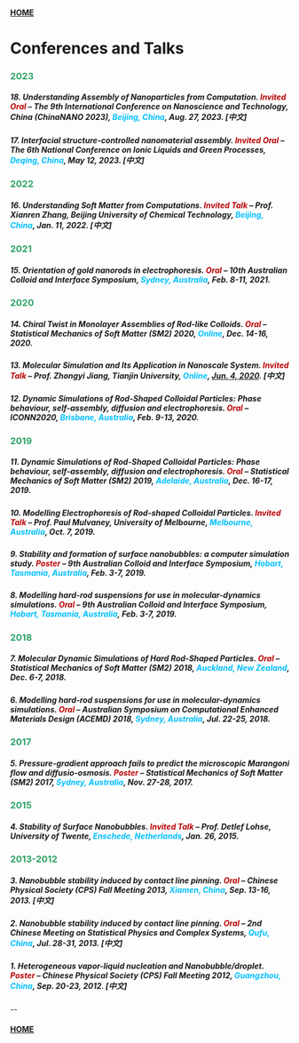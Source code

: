 #### [HOME](./index.html)
# Conferences and Talks

### **<span style="color:#2da266">2023</span>**

##### 18. Understanding Assembly of Nanoparticles from Computation. <span style="color:#b80000">Invited Oral</span> – The 9th International Conference on Nanoscience and Technology, China (ChinaNANO 2023), <span style="color:#00bfff">Beijing, China</span>, Aug. 27, 2023. [中文]

##### 17. Interfacial structure-controlled nanomaterial assembly. <span style="color:#b80000">Invited Oral</span> – The 6th National Conference on Ionic Liquids and Green Processes, <span style="color:#00bfff">Deqing, China</span>, May 12, 2023. [中文]

### **<span style="color:#2da266">2022</span>**

##### 16. Understanding Soft Matter from Computations. <span style="color:#b80000">Invited Talk</span> – Prof. Xianren Zhang, Beijing University of Chemical Technology, <span style="color:#00bfff">Beijing, China</span>, Jan. 11, 2022. [中文]

### **<span style="color:#2da266">2021</span>**

##### 15. Orientation of gold nanorods in electrophoresis. <span style="color:#b80000">Oral</span> – 10th Australian Colloid and Interface Symposium, <span style="color:#00bfff">Sydney, Australia</span>, Feb. 8-11, 2021.

### **<span style="color:#2da266">2020</span>**

##### 14. Chiral Twist in Monolayer Assemblies of Rod-like Colloids. <span style="color:#b80000">Oral</span> – Statistical Mechanics of Soft Matter (SM2) 2020, <span style="color:#00bfff">Online</span>, Dec. 14-16, 2020.

##### 13. Molecular Simulation and Its Application in Nanoscale System. <span style="color:#b80000">Invited Talk</span> – Prof. Zhongyi Jiang, Tianjin University, <span style="color:#00bfff">Online</span>, [Jun. 4, 2020](http://jiang-lab.com/article/926). [中文]

##### 12. Dynamic Simulations of Rod-Shaped Colloidal Particles: Phase behaviour, self-assembly, diffusion and electrophoresis. <span style="color:#b80000">Oral</span> – ICONN2020, <span style="color:#00bfff">Brisbane, Australia</span>, Feb. 9-13, 2020.

### **<span style="color:#2da266">2019</span>**


##### 11. Dynamic Simulations of Rod-Shaped Colloidal Particles: Phase behaviour, self-assembly, diffusion and electrophoresis. <span style="color:#b80000">Oral</span> – Statistical Mechanics of Soft Matter (SM2) 2019, <span style="color:#00bfff">Adelaide, Australia</span>, Dec. 16-17, 2019.

##### 10. Modelling Electrophoresis of Rod-shaped Colloidal Particles. <span style="color:#b80000">Invited Talk</span> – Prof. Paul Mulvaney, University of Melbourne, <span style="color:#00bfff">Melbourne, Australia</span>, Oct. 7, 2019.

##### 9. Stability and formation of surface nanobubbles: a computer simulation study. <span style="color:#b80000">Poster</span> – 9th Australian Colloid and Interface Symposium, <span style="color:#00bfff">Hobart, Tasmania, Australia</span>, Feb. 3-7, 2019.

##### 8. Modelling hard-rod suspensions for use in molecular-dynamics simulations. <span style="color:#b80000">Oral</span> – 9th Australian Colloid and Interface Symposium, <span style="color:#00bfff">Hobart, Tasmania, Australia</span>, Feb. 3-7, 2019.

### **<span style="color:#2da266">2018</span>**

##### 7. Molecular Dynamic Simulations of Hard Rod-Shaped Particles. <span style="color:#b80000">Oral</span> – Statistical Mechanics of Soft Matter (SM2) 2018, <span style="color:#00bfff">Auckland, New Zealand</span>, Dec. 6-7, 2018.

##### 6. Modelling hard-rod suspensions for use in molecular-dynamics simulations. <span style="color:#b80000">Oral</span> – Australian Symposium on Computational Enhanced Materials Design (ACEMD) 2018, <span style="color:#00bfff">Sydney, Australia</span>, Jul. 22-25, 2018.

### **<span style="color:#2da266">2017</span>**

##### 5. Pressure-gradient approach fails to predict the microscopic Marangoni flow and diffusio-osmosis. <span style="color:#b80000">Poster</span> – Statistical Mechanics of Soft Matter (SM2) 2017, <span style="color:#00bfff">Sydney, Australia</span>, Nov. 27-28, 2017.


### **<span style="color:#2da266">2015</span>**

##### 4. Stability of Surface Nanobubbles. <span style="color:#b80000">Invited Talk</span> – Prof. Detlef Lohse, University of Twente, <span style="color:#00bfff">Enschede, Netherlands</span>, Jan. 26, 2015.


### **<span style="color:#2da266">2013-2012</span>**

##### 3. Nanobubble stability induced by contact line pinning. <span style="color:#b80000">Oral</span> – Chinese Physical Society (CPS) Fall Meeting 2013, <span style="color:#00bfff">Xiamen, China</span>, Sep. 13-16, 2013. [中文]

##### 2. Nanobubble stability induced by contact line pinning. <span style="color:#b80000">Oral</span> – 2nd Chinese Meeting on Statistical Physics and Complex Systems, <span style="color:#00bfff">Qufu, China</span>, Jul. 28-31, 2013. [中文]

##### 1. Heterogeneous vapor-liquid nucleation and Nanobubble/droplet. <span style="color:#b80000">Poster</span> – Chinese Physical Society (CPS) Fall Meeting 2012, <span style="color:#00bfff">Guangzhou, China</span>, Sep. 20-23, 2012. [中文]

--
#### [HOME](./index.html)
